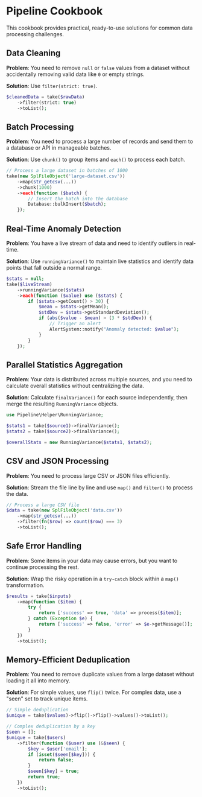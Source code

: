 # Pipeline Cookbook

This cookbook provides practical, ready-to-use solutions for common data processing challenges.

## Data Cleaning

**Problem**: You need to remove `null` or `false` values from a dataset without accidentally removing valid data like `0` or empty strings.

**Solution**: Use `filter(strict: true)`.

```php
$cleanedData = take($rawData)
    ->filter(strict: true)
    ->toList();
```

## Batch Processing

**Problem**: You need to process a large number of records and send them to a database or API in manageable batches.

**Solution**: Use `chunk()` to group items and `each()` to process each batch.

```php
// Process a large dataset in batches of 1000
take(new SplFileObject('large-dataset.csv'))
    ->map(str_getcsv(...))
    ->chunk(1000)
    ->each(function ($batch) {
        // Insert the batch into the database
        Database::bulkInsert($batch);
    });
```

## Real-Time Anomaly Detection

**Problem**: You have a live stream of data and need to identify outliers in real-time.

**Solution**: Use `runningVariance()` to maintain live statistics and identify data points that fall outside a normal range.

```php
$stats = null;
take($liveStream)
    ->runningVariance($stats)
    ->each(function ($value) use ($stats) {
        if ($stats->getCount() > 30) {
            $mean = $stats->getMean();
            $stdDev = $stats->getStandardDeviation();
            if (abs($value - $mean) > (3 * $stdDev)) {
                // Trigger an alert
                AlertSystem::notify("Anomaly detected: $value");
            }
        }
    });
```

## Parallel Statistics Aggregation

**Problem**: Your data is distributed across multiple sources, and you need to calculate overall statistics without centralizing the data.

**Solution**: Calculate `finalVariance()` for each source independently, then merge the resulting `RunningVariance` objects.

```php
use Pipeline\Helper\RunningVariance;

$stats1 = take($source1)->finalVariance();
$stats2 = take($source2)->finalVariance();

$overallStats = new RunningVariance($stats1, $stats2);
```

## CSV and JSON Processing

**Problem**: You need to process large CSV or JSON files efficiently.

**Solution**: Stream the file line by line and use `map()` and `filter()` to process the data.

```php
// Process a large CSV file
$data = take(new SplFileObject('data.csv'))
    ->map(str_getcsv(...))
    ->filter(fn($row) => count($row) === 3)
    ->toList();
```

## Safe Error Handling

**Problem**: Some items in your data may cause errors, but you want to continue processing the rest.

**Solution**: Wrap the risky operation in a `try-catch` block within a `map()` transformation.

```php
$results = take($inputs)
    ->map(function ($item) {
        try {
            return ['success' => true, 'data' => process($item)];
        } catch (Exception $e) {
            return ['success' => false, 'error' => $e->getMessage()];
        }
    })
    ->toList();
```

## Memory-Efficient Deduplication

**Problem**: You need to remove duplicate values from a large dataset without loading it all into memory.

**Solution**: For simple values, use `flip()` twice. For complex data, use a "seen" set to track unique items.

```php
// Simple deduplication
$unique = take($values)->flip()->flip()->values()->toList();

// Complex deduplication by a key
$seen = [];
$unique = take($users)
    ->filter(function ($user) use (&$seen) {
        $key = $user['email'];
        if (isset($seen[$key])) {
            return false;
        }
        $seen[$key] = true;
        return true;
    })
    ->toList();
```